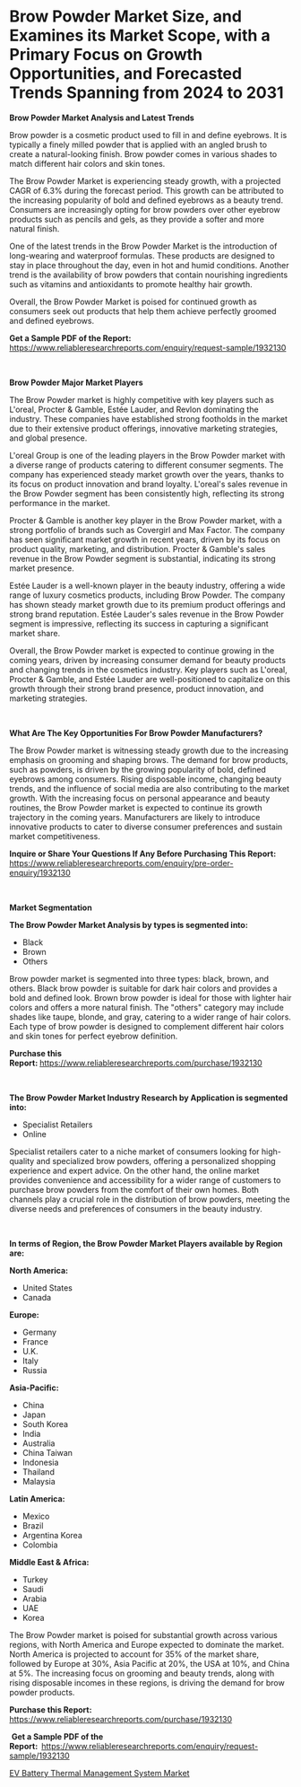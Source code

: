<p><h1>Brow Powder Market Size, and Examines its Market Scope, with a Primary Focus on Growth Opportunities, and Forecasted Trends Spanning from 2024 to 2031</h1></p><p><strong>Brow Powder Market Analysis and Latest Trends</strong></p>
<p><p>Brow powder is a cosmetic product used to fill in and define eyebrows. It is typically a finely milled powder that is applied with an angled brush to create a natural-looking finish. Brow powder comes in various shades to match different hair colors and skin tones.</p><p>The Brow Powder Market is experiencing steady growth, with a projected CAGR of 6.3% during the forecast period. This growth can be attributed to the increasing popularity of bold and defined eyebrows as a beauty trend. Consumers are increasingly opting for brow powders over other eyebrow products such as pencils and gels, as they provide a softer and more natural finish.</p><p>One of the latest trends in the Brow Powder Market is the introduction of long-wearing and waterproof formulas. These products are designed to stay in place throughout the day, even in hot and humid conditions. Another trend is the availability of brow powders that contain nourishing ingredients such as vitamins and antioxidants to promote healthy hair growth.</p><p>Overall, the Brow Powder Market is poised for continued growth as consumers seek out products that help them achieve perfectly groomed and defined eyebrows.</p></p>
<p><strong>Get a Sample PDF of the Report:&nbsp;</strong> <a href="https://www.reliableresearchreports.com/enquiry/request-sample/1932130">https://www.reliableresearchreports.com/enquiry/request-sample/1932130</a></p>
<p>&nbsp;</p>
<p><strong>Brow Powder Major Market Players</strong></p>
<p><p>The Brow Powder market is highly competitive with key players such as L'oreal, Procter & Gamble, Estée Lauder, and Revlon dominating the industry. These companies have established strong footholds in the market due to their extensive product offerings, innovative marketing strategies, and global presence. </p><p>L'oreal Group is one of the leading players in the Brow Powder market with a diverse range of products catering to different consumer segments. The company has experienced steady market growth over the years, thanks to its focus on product innovation and brand loyalty. L'oreal's sales revenue in the Brow Powder segment has been consistently high, reflecting its strong performance in the market.</p><p>Procter & Gamble is another key player in the Brow Powder market, with a strong portfolio of brands such as Covergirl and Max Factor. The company has seen significant market growth in recent years, driven by its focus on product quality, marketing, and distribution. Procter & Gamble's sales revenue in the Brow Powder segment is substantial, indicating its strong market presence.</p><p>Estée Lauder is a well-known player in the beauty industry, offering a wide range of luxury cosmetics products, including Brow Powder. The company has shown steady market growth due to its premium product offerings and strong brand reputation. Estée Lauder's sales revenue in the Brow Powder segment is impressive, reflecting its success in capturing a significant market share.</p><p>Overall, the Brow Powder market is expected to continue growing in the coming years, driven by increasing consumer demand for beauty products and changing trends in the cosmetics industry. Key players such as L'oreal, Procter & Gamble, and Estée Lauder are well-positioned to capitalize on this growth through their strong brand presence, product innovation, and marketing strategies.</p></p>
<p>&nbsp;</p>
<p><strong>What Are The Key Opportunities For Brow Powder Manufacturers?</strong></p>
<p><p>The Brow Powder market is witnessing steady growth due to the increasing emphasis on grooming and shaping brows. The demand for brow products, such as powders, is driven by the growing popularity of bold, defined eyebrows among consumers. Rising disposable income, changing beauty trends, and the influence of social media are also contributing to the market growth. With the increasing focus on personal appearance and beauty routines, the Brow Powder market is expected to continue its growth trajectory in the coming years. Manufacturers are likely to introduce innovative products to cater to diverse consumer preferences and sustain market competitiveness.</p></p>
<p><strong>Inquire or Share Your Questions If Any Before Purchasing This Report:</strong> <a href="https://www.reliableresearchreports.com/enquiry/pre-order-enquiry/1932130">https://www.reliableresearchreports.com/enquiry/pre-order-enquiry/1932130</a></p>
<p>&nbsp;</p>
<p><strong>Market Segmentation</strong></p>
<p><strong>The Brow Powder Market Analysis by types is segmented into:</strong></p>
<p><ul><li>Black</li><li>Brown</li><li>Others</li></ul></p>
<p><p>Brow powder market is segmented into three types: black, brown, and others. Black brow powder is suitable for dark hair colors and provides a bold and defined look. Brown brow powder is ideal for those with lighter hair colors and offers a more natural finish. The "others" category may include shades like taupe, blonde, and gray, catering to a wider range of hair colors. Each type of brow powder is designed to complement different hair colors and skin tones for perfect eyebrow definition.</p></p>
<p><strong>Purchase this Report:&nbsp;</strong><a href="https://www.reliableresearchreports.com/purchase/1932130">https://www.reliableresearchreports.com/purchase/1932130</a></p>
<p>&nbsp;</p>
<p><strong>The Brow Powder Market Industry Research by Application is segmented into:</strong></p>
<p><ul><li>Specialist Retailers</li><li>Online</li></ul></p>
<p><p>Specialist retailers cater to a niche market of consumers looking for high-quality and specialized brow powders, offering a personalized shopping experience and expert advice. On the other hand, the online market provides convenience and accessibility for a wider range of customers to purchase brow powders from the comfort of their own homes. Both channels play a crucial role in the distribution of brow powders, meeting the diverse needs and preferences of consumers in the beauty industry.</p></p>
<p>&nbsp;</p>
<p><strong>In terms of Region, the Brow Powder Market Players available by Region are:</strong></p>
<p>
    <p> <strong> North America: </strong>
        <ul>
            <li>United States</li>
            <li>Canada</li>
        </ul>
        </p> 
    <p> <strong> Europe: </strong>
        <ul>
            <li>Germany</li>
            <li>France</li>
            <li>U.K.</li>
            <li>Italy</li>
            <li>Russia</li>
        </ul>
        </p> 
    <p> <strong> Asia-Pacific: </strong>
        <ul>
            <li>China</li>
            <li>Japan</li>
            <li>South Korea</li>
            <li>India</li>
            <li>Australia</li>
            <li>China Taiwan</li>
            <li>Indonesia</li>
            <li>Thailand</li>
            <li>Malaysia</li>
        </ul>
        </p> 
    <p> <strong> Latin America: </strong>
        <ul>
            <li>Mexico</li>
            <li>Brazil</li>
            <li>Argentina Korea</li>
            <li>Colombia</li>
        </ul>
        </p> 
    <p> <strong> Middle East & Africa: </strong>
        <ul>
            <li>Turkey</li>
            <li>Saudi</li>
            <li>Arabia</li>
            <li>UAE</li>
            <li>Korea</li>
        </ul>
    </p>
    </p>
<p><p>The Brow Powder market is poised for substantial growth across various regions, with North America and Europe expected to dominate the market. North America is projected to account for 35% of the market share, followed by Europe at 30%, Asia Pacific at 20%, the USA at 10%, and China at 5%. The increasing focus on grooming and beauty trends, along with rising disposable incomes in these regions, is driving the demand for brow powder products.</p></p>
<p><strong>Purchase this Report: </strong><a href="https://www.reliableresearchreports.com/purchase/1932130">https://www.reliableresearchreports.com/purchase/1932130</a></p>
<p>&nbsp;<strong>Get a Sample PDF of the Report:&nbsp;&nbsp;</strong><a href="https://www.reliableresearchreports.com/enquiry/request-sample/1932130">https://www.reliableresearchreports.com/enquiry/request-sample/1932130</a></p>
<p><strong></strong></p>
<p><p><a href="https://invited-way-688.notion.site/EV-Battery-Thermal-Management-System-Market-with-the-goal-of-estimating-the-market-size-and-future-g-f59dc6ed5fe245ba912ead7e95a4c09c">EV Battery Thermal Management System Market</a></p></p>